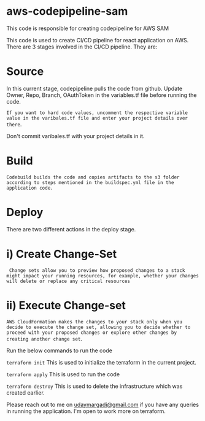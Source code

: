 # aws-codepipeline-sam
This code is responsible for creating codepipeline for AWS SAM

This code is used to create CI/CD pipeline for react application on AWS. There are 3 stages involved in the CI/CD pipeline. They are:

# Source
In this current stage, codepipeline pulls the code from github. Update Owner, Repo, Branch, OAuthToken in the variables.tf file before running the code. 

```If you want to hard code values, uncomment the respective variable value in the varibales.tf file and enter your project details over there```. 

Don't commit varibales.tf with your project details in it.

# Build
```Codebuild builds the code and copies artifacts to the s3 folder according to steps mentioned in the buildspec.yml file in the application code.``` 

# Deploy
There are two different actions in the deploy stage.

# i) Create Change-Set
``` Change sets allow you to preview how proposed changes to a stack might impact your running resources, for example, whether your changes will delete or replace any critical resources```

# ii) Execute Change-set
```AWS CloudFormation makes the changes to your stack only when you decide to execute the change set, allowing you to decide whether to proceed with your proposed changes or explore other changes by creating another change set```.


Run the below commands to run the code

```terraform init```
This is used to initialize the terraform in the current project.

```terraform apply```
This is used to run the code

```terraform destroy```
This is used to delete the infrastructure which was created earlier.

Please reach out to me on udaymargadi@gmail.com if you have any queries in running the application. I'm open to work more on terraform.
